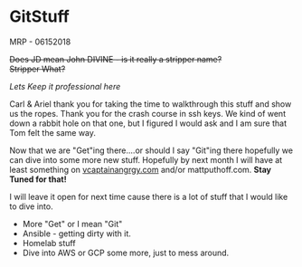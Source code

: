 # GitStuff

MRP - 06152018  

~~Does JD mean John DIVINE - is it really a stripper name?  
Stripper What?~~  

*Lets Keep it professional here*

Carl & Ariel thank you for taking the time to walkthrough this stuff and show us the ropes. Thank you for the crash course in ssh keys. We kind of went down a rabbit hole on that one, but I figured I would ask and I am sure that Tom felt the same way.

Now that we are "Get"ing there....or should I say "Git"ing there hopefully we can dive into some more new stuff. Hopefully by next month I will have at least something on [vcaptainangrgy.com](vcaptainangrgy.com) and/or mattputhoff.com. **Stay Tuned for that!**

I will leave it open for next time cause there is a lot of stuff that I would like to dive into.

* More "Get" or I mean "Git"
* Ansible - getting dirty with it.
* Homelab stuff
* Dive into AWS or GCP some more, just to mess around.
